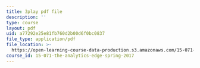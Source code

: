 ```yaml
---
title: 3play pdf file
description: ''
type: course
layout: pdf
uid: a77292e25e81fb760d2b00d6f0bc0837
file_type: application/pdf
file_location: >-
  https://open-learning-course-data-production.s3.amazonaws.com/15-071-the-analytics-edge-spring-2017/a77292e25e81fb760d2b00d6f0bc0837_fuUC0WVeKsg.pdf
course_id: 15-071-the-analytics-edge-spring-2017
---
```

